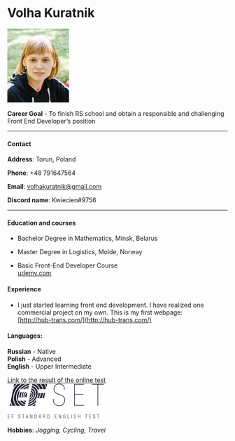 # Volha  Kuratnik

                                       
![my image](./img2.jpg)

__Career Goal__ - To finish RS school and obtain a responsible and challenging Front End Developer’s position  
****  
#### Contact
__Address__: Torun, Poland  

__Phone__: +48 791647564  

__Email__: volhakuratnik@gmail.com  

__Discord name__: Kwiecien#9756  
****                                                                                       
#### Education and courses
* Bachelor Degree in Mathematics, Minsk, Belarus  

* Master Degree in Logistics, Molde, Norway  
  
* Basic Front-End Developer Course   
[udemy.com](https://www.udemy.com/share/101Wy23@SoAVUfhOxMvH2BEFO7epAmttYr29LsOxMxp-sDshRD1nLVBsvMi3zbeR2HTIIwoP5g==/)

#### Experience
* I just started learning front end development. I have realized one commercial project on my own. This is my first webpage:  
[http://hub-trans.com/](http://hub-trans.com/)
  

#### Languages:                 
__Russian__ - Native         
__Polish__ - Advanced        
__English__ - Upper Intermediate  

[Link to the result of the online test](https://www.efset.org/cert/UNBJ2m)  
![logo](./logo.svg) 


__Hobbies__: _Jogging, Cycling, Travel_  
